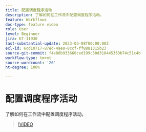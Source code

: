 ```yaml
---
title: 配置调度程序活动
description: 了解如何在工作流中配置调度程序活动。
feature: Workflows
doc-type: feature video
role: User
level: Beginner
jira: KT-11930
last-substantial-update: 2023-03-08T00:00:00Z
exl-id: 6cd10717-87ed-4ae0-8ccf-ff8881315b23
source-git-commit: f4e86b933660ced199c30d318445363b74c51c4b
workflow-type: tm+mt
source-wordcount: '26'
ht-degree: 100%

---
```


# 配置调度程序活动

了解如何在工作流中配置调度程序活动。

>[!VIDEO](https://video.tv.adobe.com/v/3416037?quality=12&learn=on)
